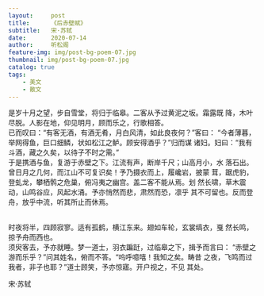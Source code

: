```yaml
---
layout:     post
title:      《后赤壁赋》
subtitle:   宋·苏轼
date:       2020-07-14
author:     听松阁
feature-img: img/post-bg-poem-07.jpg
thumbnail: img/post-bg-poem-07.jpg
catalog: true
tags:
    - 美文
    - 散文
---
```


   是岁十月之望，步自雪堂，将归于临皋。二客从予过黄泥之坂。霜露既
降，木叶尽脱。人影在地，仰见明月，顾而乐之，行歌相答。
<br>
     已而叹曰：“有客无酒，有酒无肴，月白风清，如此良夜何？”客曰：
“今者薄暮，举网得鱼，巨口细鳞，状如松江之鲈。顾安得酒乎？”归而谋
诸妇。妇曰：“我有斗酒，藏之久矣，以待子不时之需。”
<br>
     于是携酒与鱼，复游于赤壁之下。江流有声，断岸千尺；山高月小，水
落石出。曾日月之几何，而江山不可复识矣！予乃摄衣而上，履巉岩，披蒙
茸，踞虎豹，登虬龙，攀栖鹘之危巢，俯冯夷之幽宫。盖二客不能从焉。划
然长啸，草木震动，山鸣谷应，风起水涌。予亦悄然而悲，肃然而恐，凛乎
其不可留也。反而登舟，放乎中流，听其所止而休焉。

<br>
     时夜将半，四顾寂寥。适有孤鹤，横江东来。翅如车轮，玄裳缟衣，戛
然长鸣，掠予舟而西也。
<br>
     须臾客去，予亦就睡。梦一道士，羽衣蹁跹，过临皋之下，揖予而言曰：
“赤壁之游而乐乎？”问其姓名，俯而不答。“呜呼噫嘻！我知之矣。畴昔
之夜，飞鸣而过我者，非子也耶？”道士顾笑，予亦惊寤。开户视之，不见
其处。


宋·苏轼